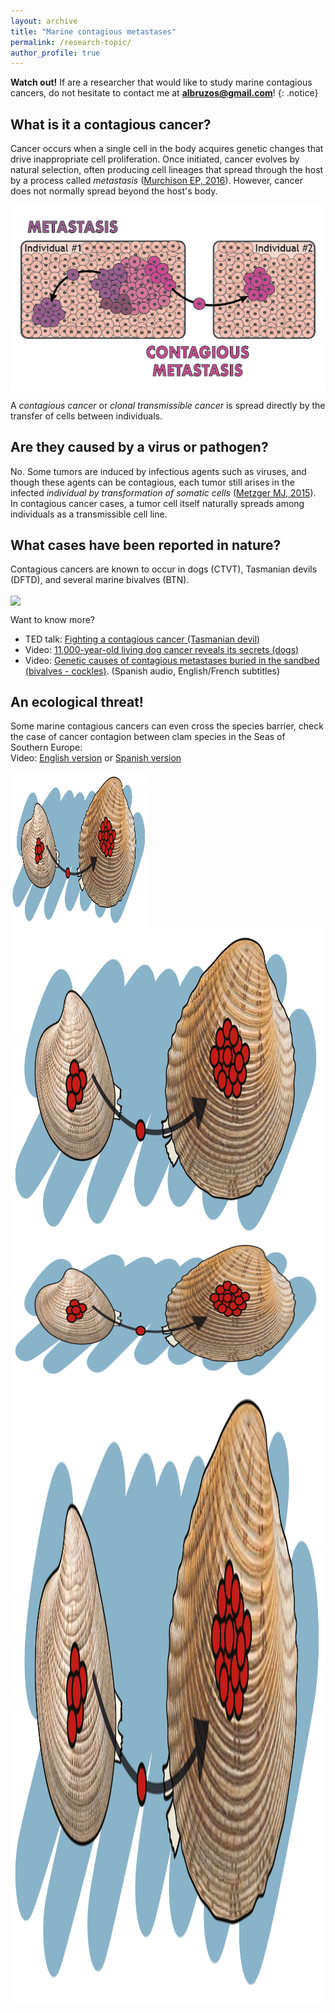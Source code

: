 ```yaml
---
layout: archive
title: "Marine contagious metastases"
permalink: /research-topic/
author_profile: true
---
```


**Watch out!** If are a researcher that would like to study marine contagious cancers, do not hesitate to contact me at **albruzos@gmail.com**!
{: .notice}

## What is it a contagious cancer?
Cancer occurs when a single cell in the body acquires genetic changes that drive inappropriate cell proliferation. Once initiated, cancer evolves by natural selection, often producing cell lineages that spread through the host by a process called *metastasis* ([Murchison EP, 2016](https://www.nature.com/articles/nature18455)). However, cancer does not normally spread beyond the host's body. 

<a href="https://commons.wikimedia.org/wiki/File:Metastasis-vs-MetastasisContagiosa_AliciaLBruzos.png" target="_self"> 
<img align="center" src="/images/Metastasis-vs-MetastasisContagiosa-eng-01.png"/> 
</a>

A *contagious cancer* or *clonal transmissible cancer* is spread directly by the transfer of cells between individuals.

## Are they caused by a virus or pathogen?
No. Some tumors are induced by infectious agents such as viruses, and though these agents can be contagious, each tumor still arises in the infected *individual by transformation of somatic cells* ([Metzger MJ, 2015](https://www.cell.com/cell/fulltext/S0092-8674(15)00243-3?_returnURL=https%3A%2F%2Flinkinghub.elsevier.com%2Fretrieve%2Fpii%2FS0092867415002433%3Fshowall%3Dtrue#secsectitle0025)). In contagious cancer cases, a tumor cell itself naturally spreads among individuals as a transmissible cell line.  

## What cases have been reported in nature?
Contagious cancers are known to occur in dogs (CTVT), Tasmanian devils (DFTD), and several marine bivalves (BTN).

<a href="https://commons.wikimedia.org/wiki/File:Metastasis-vs-MetastasisContagiosa_AliciaLBruzos.png" target="_self"> 
<img align="center" src="/images/AllContagiousCancers_v2.png"/> 
</a>

Want to know more?  
* <i class="fa fa-play-circle" aria-hidden="true"></i> TED talk: [Fighting a contagious cancer (Tasmanian devil)](https://www.ted.com/talks/elizabeth_murchison_fighting_a_contagious_cancer)  
* <i class="fa fa-play-circle" aria-hidden="true"></i> Video: [11,000-year-old living dog cancer reveals its secrets (dogs)](https://youtu.be/FdAY02RT_nc?si=EGE4Z9uosoCUf569)  
* <i class="fa fa-play-circle" aria-hidden="true"></i> Video: [Genetic causes of contagious metastases buried in the sandbed (bivalves - cockles)](https://youtu.be/JT4hV6yMRwo?si=1sVFgCrO_DyMSLvd). (Spanish audio, English/French subtitles)  

## An ecological threat!
Some marine contagious cancers can even cross the species barrier, check the case of cancer contagion between clam species in the Seas of Southern Europe:  
<i class="fa fa-play-circle" aria-hidden="true"></i> Video: [English version](https://www.youtube.com/watch?v=faL_ALYuP4I&t=7s) or [Spanish version](https://www.youtube.com/watch?v=717MLSNLoUY)  

<a href="https://albruzos.github.io/publication/2022-01-18-PAPER-eLife-ClamsContagiousCancers" target="_self"> 
<img width="220" height="250" border="0" align="center" src="/images/Chirla-to-Carneiro_v1.png"/> 
</a>


<a href="https://albruzos.github.io/publication/2022-01-18-PAPER-eLife-ClamsContagiousCancers" target="_self"> 
<img width="500" height="500" border="0" align="center" src="/images/Chirla-to-Carneiro_v1.png"/> 
</a>


<a href="https://albruzos.github.io/publication/2022-01-18-PAPER-eLife-ClamsContagiousCancers" target="_self"> 
<img width="500" border="0" align="center" src="/images/Chirla-to-Carneiro_v1.png"/> 
</a>


<a href="https://albruzos.github.io/publication/2022-01-18-PAPER-eLife-ClamsContagiousCancers" target="_self"> 
<img height="1000" border="0" align="center" src="/images/Chirla-to-Carneiro_v1.png"/> 
</a>

